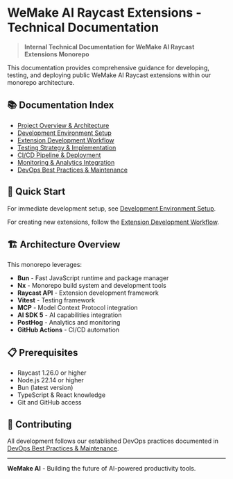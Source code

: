 # WeMake AI Raycast Extensions - Technical Documentation

> **Internal Technical Documentation for WeMake AI Raycast Extensions Monorepo**

This documentation provides comprehensive guidance for developing, testing, and deploying public WeMake AI Raycast
extensions within our monorepo architecture.

## 📚 Documentation Index

- [Project Overview & Architecture](./docs/01-project-overview.md)
- [Development Environment Setup](./docs/02-development-setup.md)
- [Extension Development Workflow](./docs/03-development-workflow.md)
- [Testing Strategy & Implementation](./docs/04-testing-strategy.md)
- [CI/CD Pipeline & Deployment](./docs/05-cicd-deployment.md)
- [Monitoring & Analytics Integration](./docs/06-monitoring-analytics.md)
- [DevOps Best Practices & Maintenance](./docs/07-devops-maintenance.md)

## 🚀 Quick Start

For immediate development setup, see [Development Environment Setup](./docs/02-development-setup.md).

For creating new extensions, follow the [Extension Development Workflow](./docs/03-development-workflow.md).

## 🏗️ Architecture Overview

This monorepo leverages:

- **Bun** - Fast JavaScript runtime and package manager
- **Nx** - Monorepo build system and development tools
- **Raycast API** - Extension development framework
- **Vitest** - Testing framework
- **MCP** - Model Context Protocol integration
- **AI SDK 5** - AI capabilities integration
- **PostHog** - Analytics and monitoring
- **GitHub Actions** - CI/CD automation

## 📋 Prerequisites

- Raycast 1.26.0 or higher
- Node.js 22.14 or higher
- Bun (latest version)
- TypeScript & React knowledge
- Git and GitHub access

## 🤝 Contributing

All development follows our established DevOps practices documented in
[DevOps Best Practices & Maintenance](./docs/07-devops-maintenance.md).

---

**WeMake AI** - Building the future of AI-powered productivity tools.
